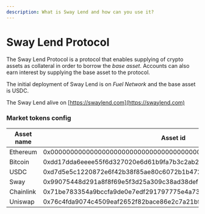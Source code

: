 ```yaml
---
description: What is Sway Lend and how can you use it?
---
```


# Sway Lend Protocol

The Sway Lend Protocol is a protocol that enables supplying of crypto assets as collateral in order to borrow the _base asset_. Accounts can also earn interest by supplying the base asset to the protocol.

The initial deployment of Sway Lend is on _Fuel Network_ and the base asset is USDC.

The Sway Lend alive on [https://swaylend.com](https://swaylend.com)

### Market tokens config

| Asset name | Asset id                                                           |
| ---------- | ------------------------------------------------------------------ |
| Ethereum   | 0x0000000000000000000000000000000000000000000000000000000000000000 |
| Bitcoin    | 0xdd17dda6eeee55f6d327020e6d61b9fa7b3c2ab205c46cdca690a46966f4e1c7 |
| USDC       | 0xd7d5e5c1220872e6f42b38f85ae80c6072b1b4723e7a7218bbf6717aca962536 |
| Sway       | 0x99075448d291a8f8f69e5f3d25a309c38ad38def9f709a69ae4a2aeaed1701fe |
| Chainlink  | 0x71be783354a9bccfa9de0e7edf291797775e4a730d0922a9675258dbb47f557b |
| Uniswap    | 0x76c4fda9074c4509eaf2652f82bace86e2c7a21bf9faff7bf6228034ebc0f8a2 |

